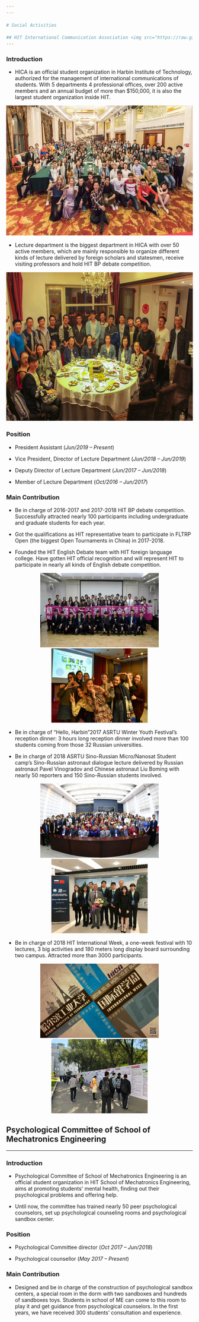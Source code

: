 ```yaml
---
---

# Social Activities

## HIT International Communication Association <img src="https://raw.githubusercontent.com/chenran-li/chenran-li.github.io/master/Image/HICA.png" alt="HICA" title="HICA" width="60" height="22" />
---
```


### Introduction 

+ HICA is an official student organization in Harbin Institute of Technology, authorized for the management of international communications of students. With 5 departments 4 professional offices, over 200 active members and an annual budget of more than $150,000, it is also the largest student organization inside HIT. 

 <div style="text-align: center;">
 <img src="https://raw.githubusercontent.com/chenran-li/chenran-li.github.io/master/Image/10year.jpeg" alt="HICA" title="HICA" width="620" height="350"  />
</div>

+ Lecture department is the biggest department in HICA with over 50 active members, which are mainly responsible to organize different kinds of lecture delivered by foreign scholars and statesmen, receive visiting professors and hold HIT BP debate competition.

<div style="text-align: center;">
 <img src="https://raw.githubusercontent.com/chenran-li/chenran-li.github.io/master/Image/Lecture.jpeg" alt="HICA" title="HICA" width="620" height="400"  />
</div>

### Position

+ President Assistant                                                                         (_Jun/2019 – Present_)

+ Vice President, Director of Lecture Department                        (_Jun/2018 – Jun/2019_)

+ Deputy Director of Lecture Department                                     (_Jun/2017 – Jun/2018_)

+ Member of Lecture Department                                                 (_Oct/2016 – Jun/2017_)

### Main Contribution

+ Be in charge of 2016-2017 and 2017-2018 HIT BP debate competition. Successfully attracted nearly 100 participants including undergraduate and graduate students for each year. 

+ Got the qualifications as HIT representative team to participate in FLTRP Open (the biggest Open Tournaments in China) in 2017-2018. 

+ Founded the HIT English Debate team with HIT foreign language college. Have gotten HIT official recognition and will represent HIT to participate in nearly all kinds of English debate competition.

 <div style="text-align: center;">
 <img src="https://raw.githubusercontent.com/chenran-li/chenran-li.github.io/master/Image/BPD.jpeg" alt="HICA" title="HICA" width="320" height="200"  />
  <img src="https://raw.githubusercontent.com/chenran-li/chenran-li.github.io/master/Image/As.jpg" alt="HICA" title="HICA" width="260" height="200"  />
</div>

+ Be in charge of “Hello, Harbin”2017 ASRTU Winter Youth Festival’s reception dinner: 3 hours long reception dinner involved more than 100 students coming from those 32 Russian universities. 

+ Be in charge of 2018 ASRTU Sino-Russian Micro/Nanosat Student camp’s Sino-Russian astronaut dialogue lecture delivered by Russian astronaut Pavel Vinogradov and Chinese astronaut Liu Boming with nearly 50 reporters and 150 Sino-Russian students involved.

<div style="text-align: center;">
 <img src="https://raw.githubusercontent.com/chenran-li/chenran-li.github.io/master/Image/ASRTU1.jpg" alt="HICA" title="HICA" width="320" height="200"  />
  <img src="https://raw.githubusercontent.com/chenran-li/chenran-li.github.io/master/Image/ASRTU.jpeg" alt="HICA" title="HICA" width="260" height="200"  />
</div>

+ Be in charge of 2018 HIT International Week, a one-week festival with 10 lectures, 3 big activities and 180 meters long display board surrounding two campus. Attracted more than 3000 participants. 

 <div style="text-align: center;">
 <img src="https://raw.githubusercontent.com/chenran-li/chenran-li.github.io/master/Image/InternationalWeek.png" alt="HICA" title="HICA" width="320" height="200"  />
  <img src="https://raw.githubusercontent.com/chenran-li/chenran-li.github.io/master/Image/international.png" alt="HICA" title="HICA" width="260" height="200"  />
</div>

## Psychological Committee of School of Mechatronics Engineering
---

### Introduction

+ Psychological Committee of School of Mechatronics Engineering is an official student organization in HIT School of Mechatronics Engineering, aims at promoting students' mental health, finding out their psychological problems and offering help. 

+ Until now, the committee has trained nearly 50 peer psychological counselors, set up psychological counseling rooms and psychological sandbox center.

### Position

+ Psychological Committee director (_Oct 2017 – Jun/2018_)

+ Psychological counsellor (_May 2017 – Present_)

### Main Contribution

+ Designed and be in charge of the construction of psychological sandbox centers, a special room in the dorm with two sandboxes and hundreds of sandboxes toys. Students in school of ME can come to this room to play it and get guidance from psychological counselors. In the first years, we have received 300 students’ consultation and experience.
